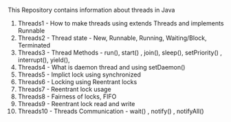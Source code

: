 This Repository contains information about threads in Java

1. Threads1 - How to make threads using extends Threads and implements Runnable
2. Threads2 - Thread state - New, Runnable, Running, Waiting/Block, Terminated
3. Threads3 - Thread Methods - run(), start() , join(), sleep(), setPriority() , interrupt(), yield(),
4. Threads4 - What is daemon thread and using setDaemon()
5. Threads5 - Implict lock using synchronized
6. Threads6 - Locking using Reentrant locks
7. Threads7 - Reentrant lock usage
8. Threads8 - Fairness of locks, FIFO
9. Threads9 - Reentrant lock read and write
10. Threads10 - Threads Communication - wait() , notify() , notifyAll()
